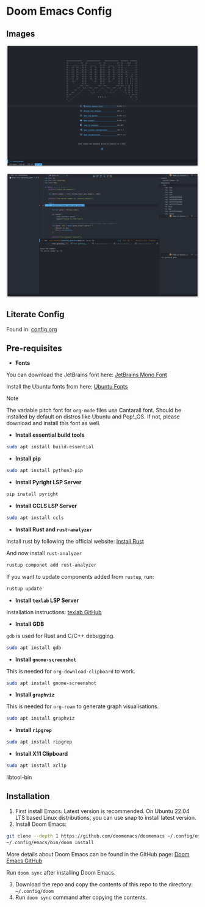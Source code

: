 # Doom Emacs Config

## Images

![screenshot1](./images/screenshot1.png)

![screenshot2](./images/screenshot2.png)

## Literate Config
Found in: [config.org](./config.org)

## Pre-requisites

- **Fonts**

You can download the JetBrains font here: [JetBrains Mono Font](https://www.jetbrains.com/lp/mono/)

Install the Ubuntu fonts from here: [Ubuntu Fonts](https://design.ubuntu.com/font)
> [!NOTE]
> The variable pitch font for `org-mode` files use Cantarall font. Should be installed by default on distros like Ubuntu and Pop!_OS. If not, please download and install this font as well.

- **Install essential build tools**

``` bash
sudo apt install build-essential
```

- **Install pip**

``` bash
sudo apt install python3-pip
```

- **Install Pyright LSP Server**

``` bash
pip install pyright
```

- **Install CCLS LSP Server**

``` bash
sudo apt install ccls
```

- **Install Rust and `rust-analyzer`**

Install rust by following the official website: [Install Rust](https://www.rust-lang.org/tools/install)

And now install `rust-analyzer`

``` bash
rustup componet add rust-analyzer
```

If you want to update components added from `rustup`, run:

``` bash
rustup update
```

- **Install `texlab` LSP Server**

Installation instructions: [texlab GitHub](https://github.com/latex-lsp/texlab)

- **Install GDB**

`gdb` is used for Rust and C/C++ debugging.

``` bash
sudo apt install gdb
```

- **Install `gnome-screenshot`**

This is needed for `org-download-clipboard` to work.

``` bash
sudo apt install gnome-screenshot
```

- **Install `graphviz`**

This is needed for `org-roam` to generate graph visualisations.

``` bash
sudo apt install graphviz
```

- **Install `ripgrep`**

``` bash
sudo apt install ripgrep
```

- **Install X11 Clipboard**

``` bash
sudo apt install xclip
```

<!-- - **Other packages** -->

<!-- `libtool-bin` is needed to compile `vterm` -->

<!-- ``` bash -->
<!-- sudo apt install libtool -->
<!-- sudo apt install libtool-bin -->
<!-- ``` -->

libtool-bin

## Installation

1. First install Emacs. Latest version is recommended. On Ubuntu 22.04 LTS based Linux distributions, you can use snap to install latest version.
2. Install Doom Emacs:

``` bash
git clone --depth 1 https://github.com/doomemacs/doomemacs ~/.config/emacs
~/.config/emacs/bin/doom install
```
More details about Doom Emacs can be found in the GitHub page: [Doom Emacs GitHub](https://github.com/doomemacs/doomemacs)

Run `doom sync` after installing Doom Emacs.

3. Download the repo and copy the contents of this repo to the directory: `~/.config/doom`
4. Run `doom sync` command after copying the contents.
